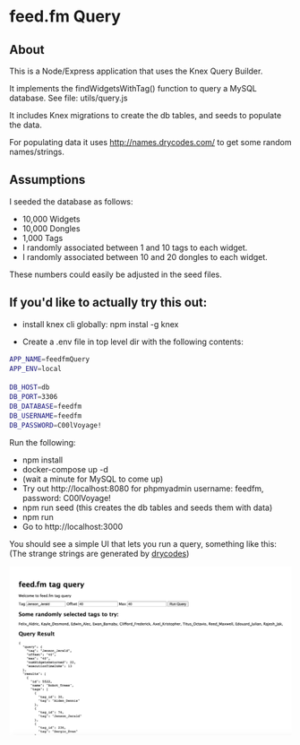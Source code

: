 # feed.fm Query

## About

This is a Node/Express application that uses the Knex Query Builder.

It implements the findWidgetsWithTag() function to query a MySQL database.  See file:  utils/query.js

It includes Knex migrations to create the db tables, and seeds to populate the data.

For populating data it uses http://names.drycodes.com/ to get some random names/strings.

## Assumptions

I seeded the database as follows:
- 10,000 Widgets
- 10,000 Dongles
- 1,000 Tags
- I randomly associated between 1 and 10 tags to each widget.
- I randomly associated between 10 and 20 dongles to each widget.

These numbers could easily be adjusted in the seed files.

## If you'd like to actually try this out:

- install knex cli globally:  npm instal -g knex

- Create a .env file in top level dir with the following contents:

```Bash
APP_NAME=feedfmQuery
APP_ENV=local

DB_HOST=db
DB_PORT=3306
DB_DATABASE=feedfm
DB_USERNAME=feedfm
DB_PASSWORD=C00lVoyage!
```

Run the following:

- npm install
- docker-compose up -d
- (wait a minute for MySQL to come up)
- Try out http://localhost:8080 for phpmyadmin username: feedfm, password: C00lVoyage!
- npm run seed (this creates the db tables and seeds them with data)
- npm run
- Go to http://localhost:3000

You should see a simple UI that lets you run a query, something like this:
(The strange strings are generated by [drycodes](http://names.drycodes.com/))

![Example Query](./docs/../doc/example_query.png)

